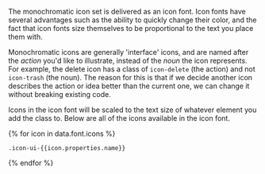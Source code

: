 The monochromatic icon set is delivered as an icon font. Icon fonts have several advantages such as the ability to quickly change their color, and the fact that icon fonts size themselves to be proportional to the text you place them with.

Monochromatic icons are generally 'interface' icons, and are named after the *action* you'd like to illustrate, instead of the *noun* the icon represents. For example, the delete icon has a class of `icon-delete` (the action) and not `icon-trash` (the noun). The reason for this is that if we decide another icon describes the action or idea better than the current one, we can change it without breaking existing code.

Icons in the icon font will be scaled to the text size of whatever element you add the class to. Below are all of the icons available in the icon font.

<div class="block-group block-group-3-up">
{% for icon in data.font.icons %}
<div class="block">
<span class="font-size-5 icon-ui-{{icon.properties.name}}" aria-label="{{icon.properties.name}}"></span>
<p class="trailer-1 leader-half"><code>.icon-ui-{{icon.properties.name}}</code></p>
</div>
{% endfor %}
</div>
